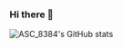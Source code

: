 ### Hi there 👋

![ASC_8384's GitHub stats](https://github-readme-stats.vercel.app/api?username=ASC8384&show_icons=true&theme=gruvbox)

<!--
**ASC8384/ASC8384** is a ✨ _special_ ✨ repository because its `README.md` (this file) appears on your GitHub profile.

Here are some ideas to get you started:

- 🔭 I’m currently working on ...
- 🌱 I’m currently learning ...
- 👯 I’m looking to collaborate on ...
- 🤔 I’m looking for help with ...
- 💬 Ask me about ...
- 📫 How to reach me: ...
- 😄 Pronouns: ...
- ⚡ Fun fact: ...
-->
